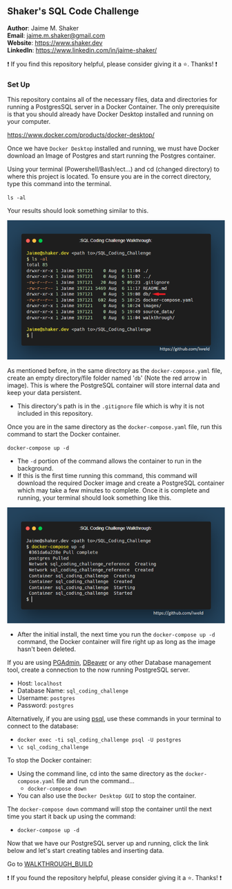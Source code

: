 ## Shaker's SQL Code Challenge

**Author**: Jaime M. Shaker <br />
**Email**: jaime.m.shaker@gmail.com <br />
**Website**: https://www.shaker.dev <br />
**LinkedIn**: https://www.linkedin.com/in/jaime-shaker/  <br />

:exclamation: If you find this repository helpful, please consider giving it a :star:. Thanks! :exclamation:

### Set Up

This repository contains all of the necessary files, data and directories for running a PostgresSQL server in a Docker Container.  The only prerequisite is that you should already have Docker Desktop installed and running on your computer.

 https://www.docker.com/products/docker-desktop/

 Once we have `Docker Desktop` installed and running, we must have Docker download an Image of Postgres and start running the Postgres container.

 Using your terminal (Powershell/Bash/ect...) and cd (changed directory) to where this project is located.  To ensure you are in the correct directory, type this command into the terminal.

 `ls -al`

 Your results should look something similar to this.

 ![alt text](../images/terminal_1.PNG)

 As mentioned before, in the same directory as the `docker-compose.yaml` file, create an empty directory/file folder named '`db`' (Note the red arrow in image). This is where the PostgreSQL container will store internal data and keep your data persistent.
 * This directory's path is in the `.gitignore` file which is why it is not included in this repository.

 Once you are in the same directory as the `docker-compose.yaml` file, run this command to start the Docker container.

 `docker-compose up -d`

* The `-d` portion of the command allows the container to run in the background.
 * If this is the first time running this command, this command will download the required Docker image and create a PostgreSQL container which may take a few minutes to complete.  Once it is complete and running, your terminal should look something like this.

  ![alt text](../images/terminal_2.PNG)

 * After the initial install, the next time you run the   `docker-compose up -d` command, the Docker container will fire right up as long as the image hasn't been deleted.

If you are using [PGAdmin](https://www.pgadmin.org/), [DBeaver](https://dbeaver.io/) or any other Database management tool, create a connection to the now running PostgreSQL server.
* Host: `localhost`
* Database Name: `sql_coding_challenge`
* Username: `postgres`
* Password: `postgres`

Alternatively, if you are using [psql](https://gist.github.com/Kartones/dd3ff5ec5ea238d4c546), use these commands in your terminal to connect to the database:
* `docker exec -ti sql_coding_challenge psql -U postgres`
* `\c sql_coding_challenge`

To stop the Docker container:
* Using the command line, cd into the same directory as the `docker-compose.yaml` file and run the command...
	* `docker-compose down`
* You can also use the `Docker Desktop GUI` to stop the container.

The `docker-compose down` command will stop the container until the next time you start it back up using the command: 
*  `docker-compose up -d`
 
Now that we have our PostgreSQL server up and running, click the link below and let's start creating tables and inserting data.

 Go to [WALKTHROUGH_BUILD](WALKTHROUGH_BUILD.md)

:exclamation: If you found the repository helpful, please consider giving it a :star:. Thanks! :exclamation:



